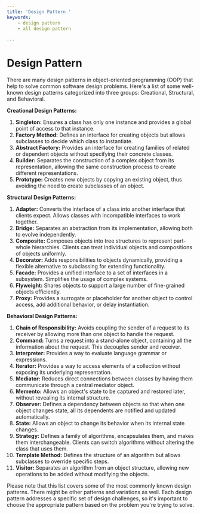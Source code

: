 ```yaml
---
title: 'Design Pattern '
keywords:
    - design pattern
    - all design pattern

...
```

# Design Pattern
There are many design patterns in object-oriented programming (OOP) that help to solve common software design problems. Here's a list of some well-known design patterns categorized into three groups: Creational, Structural, and Behavioral.

**Creational Design Patterns:**

1.  **Singleton:** Ensures a class has only one instance and provides a global point of access to that instance.
2.  **Factory Method:** Defines an interface for creating objects but allows subclasses to decide which class to instantiate.
3.  **Abstract Factory:** Provides an interface for creating families of related or dependent objects without specifying their concrete classes.
4.  **Builder:** Separates the construction of a complex object from its representation, allowing the same construction process to create different representations.
5.  **Prototype:** Creates new objects by copying an existing object, thus avoiding the need to create subclasses of an object.

**Structural Design Patterns:**

1.  **Adapter:** Converts the interface of a class into another interface that clients expect. Allows classes with incompatible interfaces to work together.
2.  **Bridge:** Separates an abstraction from its implementation, allowing both to evolve independently.
3.  **Composite:** Composes objects into tree structures to represent part-whole hierarchies. Clients can treat individual objects and compositions of objects uniformly.
4.  **Decorator:** Adds responsibilities to objects dynamically, providing a flexible alternative to subclassing for extending functionality.
5.  **Facade:** Provides a unified interface to a set of interfaces in a subsystem. Simplifies the usage of complex systems.
6.  **Flyweight:** Shares objects to support a large number of fine-grained objects efficiently.
7.  **Proxy:** Provides a surrogate or placeholder for another object to control access, add additional behavior, or delay instantiation.

**Behavioral Design Patterns:**

1.  **Chain of Responsibility:** Avoids coupling the sender of a request to its receiver by allowing more than one object to handle the request.
2.  **Command:** Turns a request into a stand-alone object, containing all the information about the request. This decouples sender and receiver.
3.  **Interpreter:** Provides a way to evaluate language grammar or expressions.
4.  **Iterator:** Provides a way to access elements of a collection without exposing its underlying representation.
5.  **Mediator:** Reduces direct connections between classes by having them communicate through a central mediator object.
6.  **Memento:** Allows an object's state to be captured and restored later, without revealing its internal structure.
7.  **Observer:** Defines a dependency between objects so that when one object changes state, all its dependents are notified and updated automatically.
8.  **State:** Allows an object to change its behavior when its internal state changes.
9.  **Strategy:** Defines a family of algorithms, encapsulates them, and makes them interchangeable. Clients can switch algorithms without altering the class that uses them.
10. **Template Method:** Defines the structure of an algorithm but allows subclasses to override specific steps.
11. **Visitor:** Separates an algorithm from an object structure, allowing new operations to be added without modifying the objects.

Please note that this list covers some of the most commonly known design patterns. There might be other patterns and variations as well. Each design pattern addresses a specific set of design challenges, so it's important to choose the appropriate pattern based on the problem you're trying to solve.